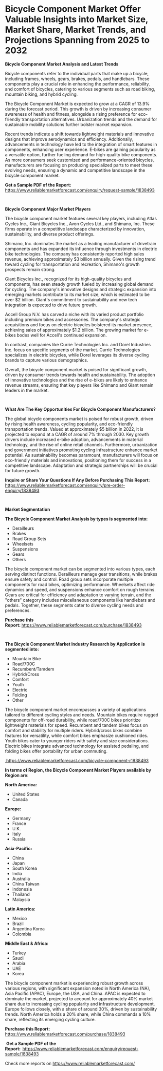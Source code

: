 <p><h1>Bicycle Component Market Offer Valuable Insights into Market Size, Market Share, Market Trends, and Projections Spanning from 2025 to 2032</h1></p><p><strong>Bicycle Component Market Analysis and Latest Trends</strong></p>
<p><p>Bicycle components refer to the individual parts that make up a bicycle, including frames, wheels, gears, brakes, pedals, and handlebars. These components play a crucial role in enhancing the performance, reliability, and comfort of bicycles, catering to various segments such as road biking, mountain biking, and hybrid cycling.</p><p>The Bicycle Component Market is expected to grow at a CAGR of 13.9% during the forecast period. This growth is driven by increasing consumer awareness of health and fitness, alongside a rising preference for eco-friendly transportation alternatives. Urbanization trends and the demand for sustainable mobility solutions further bolster market expansion. </p><p>Recent trends indicate a shift towards lightweight materials and innovative designs that improve aerodynamics and efficiency. Additionally, advancements in technology have led to the integration of smart features in components, enhancing user experience. E-bikes are gaining popularity as a versatile option, further fueling demand for high-quality bike components. As more consumers seek customized and performance-oriented bicycles, manufacturers are focusing on producing specialized parts to meet these evolving needs, ensuring a dynamic and competitive landscape in the bicycle component market.</p></p>
<p><strong>Get a Sample PDF of the Report:&nbsp;</strong> <a href="https://www.reliablemarketforecast.com/enquiry/request-sample/1838493?utm_campaign=3175&utm_medium=2&utm_source=Github&utm_content=ia&utm_term=11042025&utm_id=bicycle-component">https://www.reliablemarketforecast.com/enquiry/request-sample/1838493</a></p>
<p>&nbsp;</p>
<p><strong>Bicycle Component Major Market Players</strong></p>
<p><p>The bicycle component market features several key players, including Atlas Cycles Inc., Giant Bicycles Inc., Avon Cycles Ltd., and Shimano, Inc. These firms operate in a competitive landscape characterized by innovation, sustainability, and diverse product offerings.</p><p>Shimano, Inc. dominates the market as a leading manufacturer of drivetrain components and has expanded its influence through investments in electric bike technologies. The company has consistently reported high sales revenue, achieving approximately $3 billion annually. Given the rising trend toward cycling for transportation and recreation, Shimano's growth prospects remain strong.</p><p>Giant Bicycles Inc., recognized for its high-quality bicycles and components, has seen steady growth fueled by increasing global demand for cycling. The company's innovative designs and strategic expansion into emerging markets contribute to its market size, which is estimated to be over $2 billion. Giant's commitment to sustainability and new tech integration is expected to drive future growth.</p><p>Accell Group N.V. has carved a niche with its varied product portfolio including premium bikes and accessories. The company's strategic acquisitions and focus on electric bicycles bolstered its market presence, achieving sales of approximately $1.2 billion. The growing market for e-bikes bodes well for Accell's continued expansion.</p><p>In contrast, companies like Currie Technologies Inc. and Dorel Industries Inc. focus on specific segments of the market. Currie Technologies specializes in electric bicycles, while Dorel leverages its diverse cycling brands to capture various demographics.</p><p>Overall, the bicycle component market is poised for significant growth, driven by consumer trends towards health and sustainability. The adoption of innovative technologies and the rise of e-bikes are likely to enhance revenue streams, ensuring that key players like Shimano and Giant remain leaders in the market.</p></p>
<p>&nbsp;</p>
<p><strong>What Are The Key Opportunities For Bicycle Component Manufacturers?</strong></p>
<p><p>The global bicycle components market is poised for robust growth, driven by rising health awareness, cycling popularity, and eco-friendly transportation trends. Valued at approximately $5 billion in 2022, it is projected to expand at a CAGR of around 7% through 2030. Key growth drivers include increased e-bike adoption, advancements in material technology, and the rise of online retail channels. Furthermore, urbanization and government initiatives promoting cycling infrastructure enhance market potential. As sustainability becomes paramount, manufacturers will focus on eco-friendly materials and innovations, positioning them for success in a competitive landscape. Adaptation and strategic partnerships will be crucial for future growth.</p></p>
<p><strong>Inquire or Share Your Questions If Any Before Purchasing This Report:</strong> <a href="https://www.reliablemarketforecast.com/enquiry/pre-order-enquiry/1838493?utm_campaign=3175&utm_medium=2&utm_source=Github&utm_content=ia&utm_term=11042025&utm_id=bicycle-component">https://www.reliablemarketforecast.com/enquiry/pre-order-enquiry/1838493</a></p>
<p>&nbsp;</p>
<p><strong>Market Segmentation</strong></p>
<p><strong>The Bicycle Component Market Analysis by types is segmented into:</strong></p>
<p><ul><li>Derailleurs</li><li>Brakes</li><li>Road Group Sets</li><li>Wheelsets</li><li>Suspensions</li><li>Gears</li><li>Others</li></ul></p>
<p><p>The bicycle component market can be segmented into various types, each serving distinct functions. Derailleurs manage gear transitions, while brakes ensure safety and control. Road group sets incorporate multiple components for road bikes, optimizing performance. Wheelsets affect ride dynamics and speed, and suspensions enhance comfort on rough terrains. Gears are critical for efficiency and adaptation to varying terrain, and the "others" category includes miscellaneous components like handlebars and pedals. Together, these segments cater to diverse cycling needs and preferences.</p></p>
<p><strong>Purchase this Report:&nbsp;</strong><a href="https://www.reliablemarketforecast.com/purchase/1838493?utm_campaign=3175&utm_medium=2&utm_source=Github&utm_content=ia&utm_term=11042025&utm_id=bicycle-component">https://www.reliablemarketforecast.com/purchase/1838493</a></p>
<p>&nbsp;</p>
<p><strong>The Bicycle Component Market Industry Research by Application is segmented into:</strong></p>
<p><ul><li>Mountain Bike</li><li>Road/700C</li><li>Recumbent/Tamdem</li><li>Hybrid/Cross</li><li>Comfort</li><li>Youth</li><li>Electric</li><li>Folding</li><li>Other</li></ul></p>
<p><p>The bicycle component market encompasses a variety of applications tailored to different cycling styles and needs. Mountain bikes require rugged components for off-road durability, while road/700C bikes prioritize lightweight materials for speed. Recumbent and tandem bikes focus on comfort and stability for multiple riders. Hybrid/cross bikes combine features for versatility, while comfort bikes emphasize cushioned rides. Youth bikes cater to younger riders with safety and size considerations. Electric bikes integrate advanced technology for assisted pedaling, and folding bikes offer portability for urban commuting.</p></p>
<p><a href="https://www.reliablemarketforecast.com/bicycle-component-r1838493?utm_campaign=3175&utm_medium=2&utm_source=Github&utm_content=ia&utm_term=11042025&utm_id=bicycle-component">&nbsp;https://www.reliablemarketforecast.com/bicycle-component-r1838493</a></p>
<p><strong>In terms of Region, the Bicycle Component Market Players available by Region are:</strong></p>
<p>
    <p> <strong> North America: </strong>
        <ul>
            <li>United States</li>
            <li>Canada</li>
        </ul>
        </p> 
    <p> <strong> Europe: </strong>
        <ul>
            <li>Germany</li>
            <li>France</li>
            <li>U.K.</li>
            <li>Italy</li>
            <li>Russia</li>
        </ul>
        </p> 
    <p> <strong> Asia-Pacific: </strong>
        <ul>
            <li>China</li>
            <li>Japan</li>
            <li>South Korea</li>
            <li>India</li>
            <li>Australia</li>
            <li>China Taiwan</li>
            <li>Indonesia</li>
            <li>Thailand</li>
            <li>Malaysia</li>
        </ul>
        </p> 
    <p> <strong> Latin America: </strong>
        <ul>
            <li>Mexico</li>
            <li>Brazil</li>
            <li>Argentina Korea</li>
            <li>Colombia</li>
        </ul>
        </p> 
    <p> <strong> Middle East & Africa: </strong>
        <ul>
            <li>Turkey</li>
            <li>Saudi</li>
            <li>Arabia</li>
            <li>UAE</li>
            <li>Korea</li>
        </ul>
    </p>
    </p>
<p><p>The bicycle component market is experiencing robust growth across various regions, with significant expansion noted in North America (NA), Asia Pacific (APAC), Europe, the USA, and China. APAC is expected to dominate the market, projected to account for approximately 40% market share due to increasing cycling popularity and infrastructure development. Europe follows closely, with a share of around 30%, driven by sustainability trends. North America holds a 20% share, while China commands a 10% share, reflecting its emerging cycling culture.</p></p>
<p><strong>Purchase this Report: </strong><a href="https://www.reliablemarketforecast.com/purchase/1838493?utm_campaign=3175&utm_medium=2&utm_source=Github&utm_content=ia&utm_term=11042025&utm_id=bicycle-component">https://www.reliablemarketforecast.com/purchase/1838493</a></p>
<p>&nbsp;<strong>Get a Sample PDF of the Report:&nbsp;&nbsp;</strong><a href="https://www.reliablemarketforecast.com/enquiry/request-sample/1838493?utm_campaign=3175&utm_medium=2&utm_source=Github&utm_content=ia&utm_term=11042025&utm_id=bicycle-component">https://www.reliablemarketforecast.com/enquiry/request-sample/1838493</a></p>
<p><strong></strong></p>
<p>Check more reports on <a href="https://www.reliablemarketforecast.com/?utm_campaign=3175&utm_medium=2&utm_source=Github&utm_content=ia&utm_term=11042025&utm_id=bicycle-component">https://www.reliablemarketforecast.com/</a></p>
